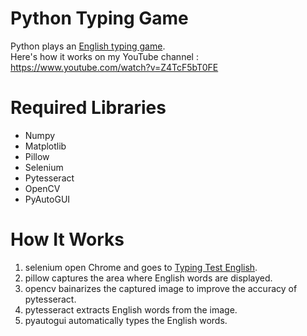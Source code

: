# Python Typing Game
Python plays an [English typing game](https://10fastfingers.com/typing-test/english).<br>
Here's how it works on my YouTube channel : https://www.youtube.com/watch?v=Z4TcF5bT0FE

# Required Libraries
- Numpy
- Matplotlib
- Pillow
- Selenium
- Pytesseract
- OpenCV
- PyAutoGUI

# How It Works
1. selenium open Chrome and goes to [Typing Test English](https://10fastfingers.com/typing-test/english).
2. pillow captures the area where English words are displayed.
3. opencv bainarizes the captured image to improve the accuracy of pytesseract.
4. pytesseract extracts English words from the image.
5. pyautogui automatically types the English words.

